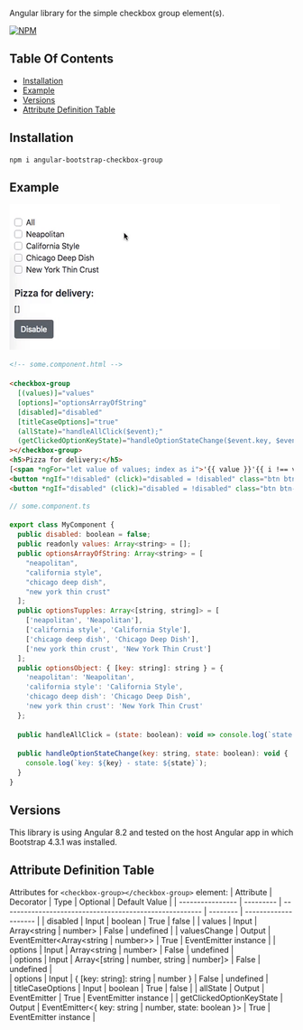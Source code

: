 Angular library for the simple checkbox group element(s).

[![NPM](https://nodei.co/npm/angular-bootstrap-checkbox-group.png?compact=true)](https://nodei.co/npm/angular-bootstrap-checkbox-group/)

## Table Of Contents
* [Installation](#installation)
* [Example](#example)
* [Versions](#versions)
* [Attribute Definition Table](#attribute-definition-table)

## Installation
```
npm i angular-bootstrap-checkbox-group
```

## Example
![](https://raw.githubusercontent.com/datoMarjanidze/angular-bootstrap-checkbox-group/master/images/demo.gif)
```HTML
<!-- some.component.html -->

<checkbox-group
  [(values)]="values"
  [options]="optionsArrayOfString"
  [disabled]="disabled"
  [titleCaseOptions]="true"
  (allState)="handleAllClick($event);"
  (getClickedOptionKeyState)="handleOptionStateChange($event.key, $event.state);"
></checkbox-group>
<h5>Pizza for delivery:</h5>
[<span *ngFor="let value of values; index as i">'{{ value }}'{{ i !== values.length - 1 ? ", " : "" }}</span>]
<button *ngIf="!disabled" (click)="disabled = !disabled" class="btn btn-secondary">Disable</button>
<button *ngIf="disabled" (click)="disabled = !disabled" class="btn btn-primary">Enable</button>
```
```javascript
// some.component.ts

export class MyComponent {
  public disabled: boolean = false;
  public readonly values: Array<string> = [];
  public optionsArrayOfString: Array<string> = [
    "neapolitan",
    "california style",
    "chicago deep dish",
    "new york thin crust"
  ];
  public optionsTupples: Array<[string, string]> = [
    ['neapolitan', 'Neapolitan'],
    ['california style', 'California Style'],
    ['chicago deep dish', 'Chicago Deep Dish'],
    ['new york thin crust', 'New York Thin Crust']
  ];
  public optionsObject: { [key: string]: string } = {
    'neapolitan': 'Neapolitan',
    'california style': 'California Style',
    'chicago deep dish': 'Chicago Deep Dish',
    'new york thin crust': 'New York Thin Crust'
  };

  public handleAllClick = (state: boolean): void => console.log(`state: ${state}`);

  public handleOptionStateChange(key: string, state: boolean): void {
    console.log(`key: ${key} - state: ${state}`);
  }
}
```

## Versions
This library is using Angular 8.2 and tested on the host Angular app in
which Bootstrap 4.3.1 was installed.

## Attribute Definition Table
Attributes for `<checkbox-group></checkbox-group>` element:
| Attribute                | Decorator | Type                                                    | Optional | Default Value         |
| ----------------         | --------- | ------------------------------------------------------- | -------- | --------------------  |
| disabled                 | Input     | boolean                                                 | True     | false                 |
| values                   | Input     | Array<string \| number>                                 | False    | undefined             |
| valuesChange             | Output    | EventEmitter<Array<string \| number>>                   | True     | EventEmitter instance |
| options                  | Input     | Array<string \| number>                                 | False    | undefined             |  
| options                  | Input     | Array<[string \| number, string \| number]>             | False    | undefined             |  
| options                  | Input     | { [key: string]: string \| number }                     | False    | undefined             |  
| titleCaseOptions         | Input     | boolean                                                 | True     | false                 |
| allState                 | Output    | EventEmitter<boolean>                                   | True     | EventEmitter instance |
| getClickedOptionKeyState | Output    | EventEmitter<{ key: string \| number, state: boolean }> | True     | EventEmitter instance |